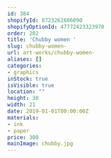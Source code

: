 ```yaml
---
id: 384
shopifyId: 8723261686090
shopifyOptionId: 47772423323978
order: 202
title: 'Chubby women '
slug: chubby-women-
url: art-works/chubby-women-
aliases: []
categories:
- graphics
inStock: true
isVisible: true
location: ""
height: 30
width: 21
date: 2019-01-01T00:00:00Z
materials:
- ink
- paper
price: 300
mainImage: chubby.jpg
---
```


